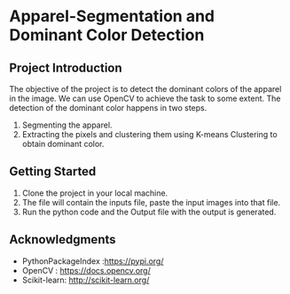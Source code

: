 # Apparel-Segmentation and Dominant Color Detection

## Project Introduction
The objective of the project is to detect the dominant colors of the apparel in the image. We can use OpenCV to achieve the task to some extent. The detection of the dominant color happens in two steps.
1) Segmenting the apparel.
2) Extracting the pixels and clustering them using K-means Clustering to obtain dominant color.

## Getting Started

1) Clone the project in your local machine.
2) The file will contain the inputs file, paste the input images into that file.
3) Run the python code and the Output file with the output is generated.


## Acknowledgments

* PythonPackageIndex :https://pypi.org/
* OpenCV : https://docs.opencv.org/
* Scikit-learn: http://scikit-learn.org/


